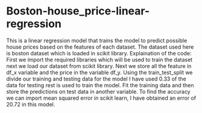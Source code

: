 # Boston-house_price-linear-regression
This is a linear regression model that trains the model to predict possible house prices based on the features of each dataset.
The dataset used here is boston dataset which is loaded in scikit library.
Explaination of the code:
First we import the required libraries which will be used to train the dataset next we load our dataset from scikit library.
Next we store all the feature in df_x variable and the price in the variable df_y.
Using the train_test_split we divide our training and testing data for the model I have used 0.33 of the data for testing rest is used to train the model.
Fit the training data and then store the predictions on test data in another variable.
To find the accuracy we can import mean squared error in scikit learn, I have obtained an error of 20.72 in this model.
